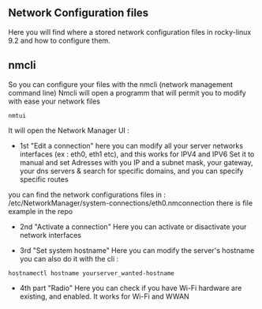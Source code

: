 ## Network Configuration files

Here you will find where a stored network configuration files in rocky-linux 9.2 and how to configure them.

## nmcli

So you can configure your files with the nmcli (network management command line)
Nmcli will open a programm that will permit you to modify with ease your network files
```shell
nmtui
```
It will open the Network Manager UI :
- 1st "Edit a connection"
here you can modify all your server networks interfaces (ex : eth0, eth1 etc), and this works for IPV4 and IPV6
Set it to manual and set Adresses with you IP and a subnet mask, your gateway, your dns servers & search for specific domains, and you can specify specific routes

you can find the network configurations files in : 
/etc/NetworkManager/system-connections/eth0.nmconnection
there is file example in the repo

- 2nd "Activate a connection"
Here you can activate or disactivate your network interfaces

- 3rd "Set system hostname"
Here you can modify the server's hostname
you can also do it with the cli : 
```shell
hostnamectl hostname yourserver_wanted-hostname
```

- 4th part "Radio"
Here you can check if you have Wi-Fi hardware are existing, and enabled. It works for Wi-Fi and WWAN
